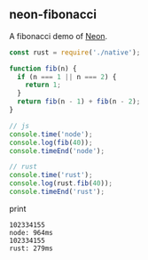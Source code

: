 ## neon-fibonacci

A fibonacci demo of [Neon](https://github.com/neon-bindings/neon).

```js
const rust = require('./native');

function fib(n) {
  if (n === 1 || n === 2) {
    return 1;
  }
  return fib(n - 1) + fib(n - 2);
}

// js
console.time('node');
console.log(fib(40));
console.timeEnd('node');

// rust
console.time('rust');
console.log(rust.fib(40));
console.timeEnd('rust');
```

print

```
102334155
node: 964ms
102334155
rust: 279ms
```